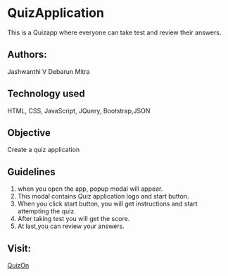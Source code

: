 # QuizApplication
This is a Quizapp where everyone can take test and review their answers.

## Authors:
Jashwanthi V
Debarun Mitra

## Technology used
HTML, CSS, JavaScript, JQuery, Bootstrap,JSON

## Objective
Create a quiz application

## Guidelines
1. when you open the app, popup modal will appear.
2. This modal contains Quiz application logo and start button.
3. When you click start button, you will get instructions and start attempting the quiz.
4. After taking test you will get the score. 
5. At last,you can review your answers.


## Visit:
[QuizOn](https://debarunmitra.github.io/QuizApplication/)

